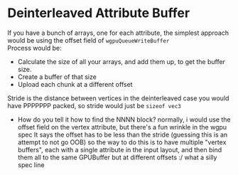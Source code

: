 # Deinterleaved Attribute Buffer
If you have a bunch of arrays, one for each attribute, the simplest approach would be using the offset field of `wgpuQueueWriteBuffer`  
Process would be:
- Calculate the size of all your arrays, and add them up, to get the buffer size.
- Create a buffer of that size
- Upload each chunk at a different offset

Stride is the distance between vertices
in the deinterleaved case you would have PPPPPPP packed, so stride would just be `sizeof vec3`

- How do you tell it how to find the NNNN block?
normally, i would use the offset field on the vertex attribute, but there's a fun wrinkle in the wgpu spec
It says the offset has to be less than the stride (guessing this is an attempt to not go OOB)
so the way to do this is to have multiple "vertex buffers", each with a single attribute in the input layout,
and then bind them all to the same GPUBuffer but at different offsets :/ what a silly spec line

